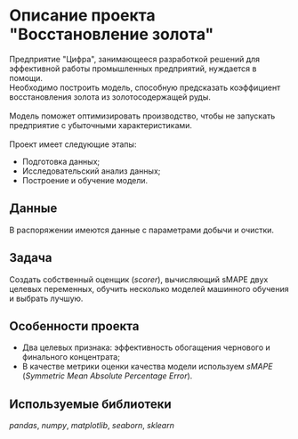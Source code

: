 # Описание проекта "Восстановление золота"

Предприятие "Цифра", занимающееся разработкой решений для эффективной работы промышленных предприятий, нуждается в помощи. <br>
Необходимо построить модель, способную предсказать коэффициент восстановления золота из золотосодержащей руды. <br>
<br>
Модель поможет оптимизировать производство, чтобы не запускать предприятие с убыточными характеристиками. <br>
<br>
Проект имеет следующие этапы:
- Подготовка данных; <br>
- Исследовательский анализ данных; <br>
- Построение и обучение модели. <br>

## Данные

В распоряжении имеются данные с параметрами добычи и очистки.

## Задача

Создать собственный оценщик (*scorer*), вычисляющий sMAPE двух целевых переменных, обучить несколько моделей машинного обучения и выбрать лучшую.

## Особенности проекта
- Два целевых признака: эффективность обогащения чернового и финального концентрата; <br>
- В качестве метрики оценки качества модели используем *sMAPE* (*Symmetric Mean Absolute Percentage Error*).

## Используемые библиотеки
*pandas*, *numpy*, *matplotlib*, *seaborn*, *sklearn*
